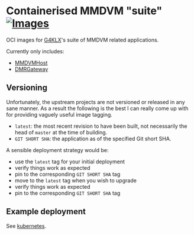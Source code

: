 # Containerised MMDVM "suite" [![Images](https://github.com/DanNixon/mmdvm-suite-containers/actions/workflows/images.yaml/badge.svg)](https://github.com/DanNixon/mmdvm-suite-containers/actions/workflows/images.yaml)

OCI images for [G4KLX](https://github.com/g4klx)'s suite of MMDVM related applications.

Currently only includes:

- [MMDVMHost](https://github.com/g4klx/MMDVMHost)
- [DMRGateway](https://github.com/g4klx/DMRGateway)

## Versioning

Unfortunately, the upstream projects are not versioned or released in any sane manner.
As a result the following is the best I can really come up with for providing vaguely useful image tagging.

- `latest`: the most recent revision to have been built, not necessarily the head of `master` at the time of building.
- `GIT SHORT SHA`: the application as of the specified Git short SHA.

A sensible deployment strategy would be:

- use the `latest` tag for your initial deployment
- verify things work as expected
- pin to the corresponding `GIT SHORT SHA` tag
- move to the `latest` tag when you wish to upgrade
- verify things work as expected
- pin to the corresponding `GIT SHORT SHA` tag

## Example deployment

See [kubernetes](./kubernetes).
